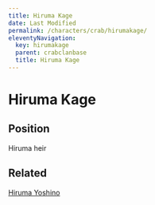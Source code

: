 ```yaml
---
title: Hiruma Kage
date: Last Modified
permalink: /characters/crab/hirumakage/
eleventyNavigation:
  key: hirumakage
  parent: crabclanbase
  title: Hiruma Kage
---
```

# Hiruma Kage

## Position
Hiruma heir

## Related
[Hiruma Yoshino](/characters/crab/hirumayoshino/)
